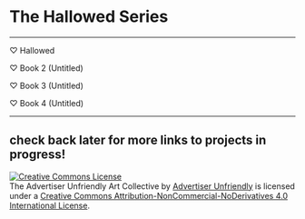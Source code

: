 # The Hallowed Series
---

♡ Hallowed

♡ Book 2 (Untitled)

♡ Book 3 (Untitled)

♡ Book 4 (Untitled)

---
check back later for more links to projects in progress!
---

<a rel="license" href="http://creativecommons.org/licenses/by-nc-nd/4.0/"><img alt="Creative Commons License" style="border-width:0" src="https://i.creativecommons.org/l/by-nc-nd/4.0/88x31.png" /></a><br /><span xmlns:dct="http://purl.org/dc/terms/" property="dct:title">The Advertiser Unfriendly Art Collective</span> by <a xmlns:cc="http://creativecommons.org/ns#" href="https://advertiser-unfriendly.itch.io" property="cc:attributionName" rel="cc:attributionURL">Advertiser Unfriendly</a> is licensed under a <a rel="license" href="http://creativecommons.org/licenses/by-nc-nd/4.0/">Creative Commons Attribution-NonCommercial-NoDerivatives 4.0 International License</a>.<br />
